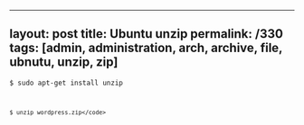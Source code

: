 ---
layout: post
title: Ubuntu unzip
permalink: /330
tags: [admin, administration, arch, archive, file, ubnutu, unzip, zip]
----

<code>$ sudo apt-get install unzip

    $ unzip wordpress.zip</code>

